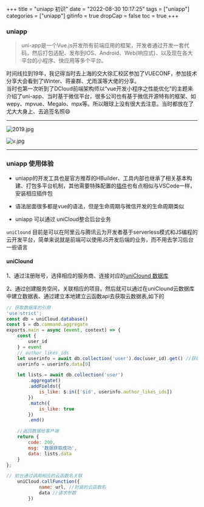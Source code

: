 +++
title = "uniapp 初识"
date = "2022-08-30 10:17:25"
tags = ["uniapp"]
categories = ["uniapp"]
gitinfo = true
dropCap = false
toc = true
+++


### uniapp

> uni-app是一个Vue.js开发所有前端应用的框架，开发者通过开发一套代码，然后打包适配、发布到IOS、Android、Web(响应式)、以及现在各大平台的小程序、快应用等多个平台。

 时间线拉到19年，我记得当时去上海的交大徐汇校区参加了VUECONF，参加技术分享大会看到了Winter、蒋豪群、尤雨溪等大佬的分享。  
 当时也第一次听到了DCloud前端架构师以“vue开发小程序之性能优化”的主题来介绍了uni-app、当时基于微信平台，很多公司也有基于微信开源特有的框架、如wepy、mpvue、Megalo、mpx等。所以眼球上没有很大去注意。当时都放在了尤大大身上、去追签名照😄

---
![2019.jpg](/images/2019.jpg "参会")

![v.jpg](/images/v.jpg "尤大大签名照")

---

### uniapp 使用体验

- uniapp的开发工具也是官方推荐的HBuilder、工具内部也继承了相关基本构建、打包多平台机制，其他需要特殊配置的[插件](https://ext.dcloud.net.cn/search?q=icons&plguin%3Fid=28)也有点相似与VSCode一样，安装相应插件包

- 语法层面很多都是vue的语法，但是生命周期与微信开发的生命周期类似

- uniapp 可以通过 uniCloud整合后台业务

`uniClound` 目前是可以在阿里云与腾讯云为开发者基于serverless模式和JS编程的云开发平台，简单来说就是前端可以使用JS开发后端的业务，而不用去学习后台一些语言  


#### uniClound

1、通过注册账号，选择相应的服务商、连接对应的[uniClound 数据库](https://unicloud.dcloud.net.cn/cloud-database?provider=aliyun)

2、通过创建服务空间，关联相应的项目。然后就可以通过在uniClound云数据库中建立数据表、通过建立本地建立云函数api去获取云数据表,如下的
```js
// 获取数据库的引用
'use strict';
const db = uniCloud.database()
const $ = db.command.aggregate
exports.main = async (event, context) => {
	const {
		user_id
	} = event
	// author_likes_ids
	let userinfo = await db.collection('user').doc(user_id).get() //获取user表数据
	userinfo = userinfo.data[0]

	let lists = await db.collection('user')
		.aggregate()
		.addFields({
			is_like: $.in(['$id', userinfo.author_likes_ids])
		})
		.match({
			is_like: true
		})
		.end()

	//返回数据给客户端
	return {
		code: 200,
		msg: '数据获取成功',
		data: lists.data
	}
};

// 前台通过调用相应的云函数名关联
	uniCloud.callFunction({
			name: url, //封装的云函数名
			data //请求参数
		})
```


